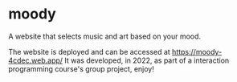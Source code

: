 # moody
A website that selects music and art based on your mood.

The website is deployed and can be accessed at https://moody-4cdec.web.app/
It was developed, in 2022, as part of a interaction programming course's group project, enjoy!
